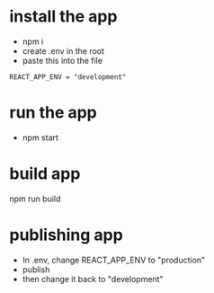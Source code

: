# install the app
* npm i
* create .env in the root
* paste this into the file 

```
REACT_APP_ENV = "development"
```

# run the app
* npm start

# build app
npm run build

# publishing app
* In .env, change REACT_APP_ENV to "production"
* publish
* then change it back to "development"


